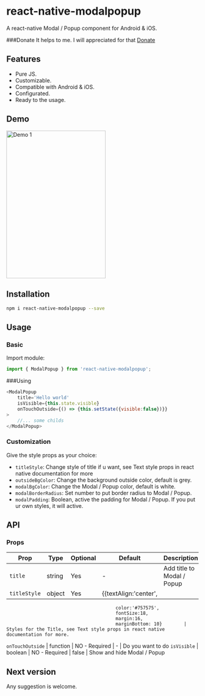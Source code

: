 # react-native-modalpopup
A react-native Modal / Popup component for Android & iOS.

###Donate
It helps to me.
I will appreciated for that
[Donate](https://PayPal.Me/ismaalexmalcacastr)

## Features
- Pure JS.
- Customizable.
- Compatible with Android & iOS.
- Configurated.
- Ready to the usage.


## Demo
<img src="https://media.giphy.com/media/5bxpH5LcGO33zKAHkS/giphy.gif" width = "260" height = "387.5" alt="Demo 1"/> 

## Installation
```sh
npm i react-native-modalpopup --save
```

## Usage
### Basic
Import  module:
```javascript
import { ModalPopup } from 'react-native-modalpopup';
```

###Using
```javascript
<ModalPopup
    title='Hello world'
    isVisible={this.state.visible}
    onTouchOutside={() => {this.setState({visible:false})}}
>
    //... some childs
</ModalPopup>
```

### Customization
Give the style props as your choice:
- `titleStyle`: Change style of title if u want, see Text style props in react native documentation for more
- `outsideBgColor`: Change the background outside color, default is grey.
- `modalBgColor`: Change the Modal / Popup color, default is white.
- `modalBorderRadius`: Set number to put border radius to Modal / Popup.
- `modalPadding`: Boolean, active the padding for Modal / Popup. If you put ur own styles, it will active.


## API
### Props
Prop                | Type     | Optional | Default   | Description
------------------- | -------- | -------- | --------- | -----------
`title`             | string   | Yes      |    -      | Add title to Modal / Popup
`titleStyle`        | object   | Yes      | {{textAlign:'center',
                                            color:'#757575',
                                            fontSize:18,
                                            margin:16,
                                            marginBottom: 10}        | Styles for the Title, see Text style props in react native documentation for more.
`onTouchOutside`      | function   | NO - Required   |  - | Do you want to do
`isVisible`           | boolean    | NO - Required    |  false |  Show and hide Modal / Popup

## Next version
Any suggestion is welcome.